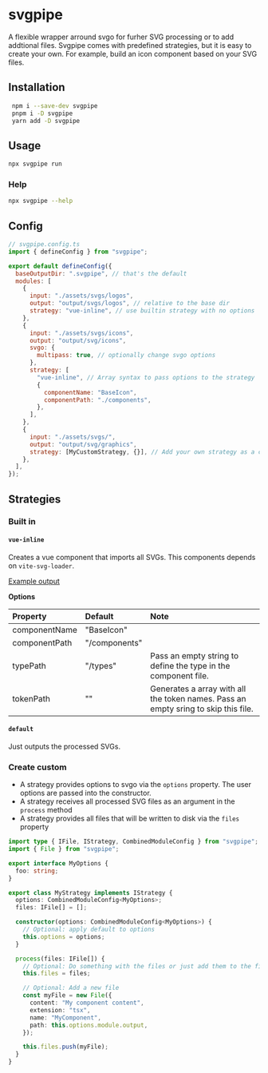 # svgpipe

A flexible wrapper arround svgo for furher SVG processing or to add addtional files. Svgpipe comes with predefined strategies, but it is easy to create your own. For example, build an icon component based on your SVG files.

## Installation

```bash
 npm i --save-dev svgpipe
 pnpm i -D svgpipe
 yarn add -D svgpipe
```

## Usage

```bash
npx svgpipe run
```

### Help

```bash
npx svgpipe --help
```

## Config

```JavaScript
// svgpipe.config.ts
import { defineConfig } from "svgpipe";

export default defineConfig({
  baseOutputDir: ".svgpipe", // that's the default
  modules: [
    {
      input: "./assets/svgs/logos",
      output: "output/svgs/logos", // relative to the base dir
      strategy: "vue-inline", // use builtin strategy with no options
    },
    {
      input: "./assets/svgs/icons",
      output: "output/svg/icons",
      svgo: {
        multipass: true, // optionally change svgo options
      },
      strategy: [
        "vue-inline", // Array syntax to pass options to the strategy
        {
          componentName: "BaseIcon",
          componentPath: "./components",
        },
      ],
    },
    {
      input: "./assets/svgs/",
      output: "output/svg/graphics",
      strategy: [MyCustomStrategy, {}], // Add your own strategy as a class
    },
  ],
});

```

## Strategies

### Built in

#### `vue-inline`

Creates a vue component that imports all SVGs. This components depends on `vite-svg-loader`.

[Example output](https://github.com/niklas-may/svgpipe/tree/main/src/strategies/__snapshots__/vue-inline-strategy)

**Options**

| Property      | Default       | Note                                                                               |
| :------------ | :------------ | :--------------------------------------------------------------------------------- |
| componentName | "BaseIcon"    |                                                                                    |
| componentPath | "/components" |                                                                                    |
| typePath      | "/types"      | Pass an empty string to define the type in the component file.                     |
| tokenPath     | ""            | Generates a array with all the token names. Pass an empty sring to skip this file. |

#### `default`

Just outputs the processed SVGs.

### Create custom

- A strategy provides options to svgo via the `options` property. The user options are passed into the constructor.
- A strategy receives all processed SVG files as an argument in the `process` method
- A strategy provides all files that will be written to disk via the `files` property

```TypeScript
import type { IFile, IStrategy, CombinedModuleConfig } from "svgpipe";
import { File } from "svgpipe";

export interface MyOptions {
  foo: string;
}

export class MyStrategy implements IStrategy {
  options: CombinedModuleConfig<MyOptions>;
  files: IFile[] = [];

  constructor(options: CombinedModuleConfig<MyOptions>) {
    // Optional: apply default to options
    this.options = options;
  }

  process(files: IFile[]) {
    // Optional: Do something with the files or just add them to the files array
    this.files = files;

    // Optional: Add a new file
    const myFile = new File({
      content: "My component content",
      extension: "tsx",
      name: "MyComponent",
      path: this.options.module.output,
    });

    this.files.push(myFile);
  }
}
```
